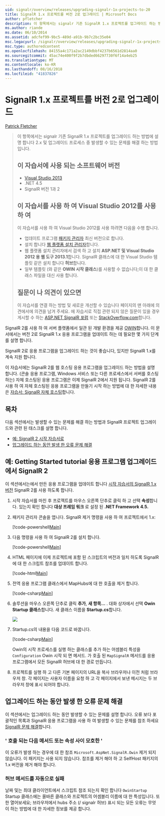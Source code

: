 ```yaml
---
uid: signalr/overview/releases/upgrading-signalr-1x-projects-to-20
title: SignalR 1.x 프로젝트를 버전 2로 업그레이드 | Microsoft Docs
author: pfletcher
description: 이 항목에서는 signalr 기존 SignalR 1.x 프로젝트를 업그레이드 하는 방법에 설명 합니다 2.x 및 업그레이드 프로세스 중 발생할 수 있는 문제를 해결 하는 방법...
ms.author: riande
ms.date: 06/10/2014
ms.assetid: adcfef99-9bc5-489d-a91b-9b7c2bc35e04
msc.legacyurl: /signalr/overview/releases/upgrading-signalr-1x-projects-to-20
msc.type: authoredcontent
ms.openlocfilehash: 84155a4c171a2ac2149dbbf4237b6561d2814aa0
ms.sourcegitcommit: 45ac74e400f9f2b7dbded66297730f6f14a4eb25
ms.translationtype: MT
ms.contentlocale: ko-KR
ms.lasthandoff: 08/16/2018
ms.locfileid: "41837826"
---
```

<a name="upgrading-signalr-1x-projects-to-version-2"></a>SignalR 1.x 프로젝트를 버전 2로 업그레이드
====================
[Patrick Fletcher](https://github.com/pfletcher)

> 이 항목에서는 signalr 기존 SignalR 1.x 프로젝트를 업그레이드 하는 방법에 설명 합니다 2.x 및 업그레이드 프로세스 중 발생할 수 있는 문제를 해결 하는 방법입니다.
> 
> ## <a name="software-versions-used-in-the-tutorial"></a>이 자습서에 사용 되는 소프트웨어 버전
> 
> 
> - [Visual Studio 2013](https://www.microsoft.com/visualstudio/eng/2013-downloads)
> - .NET 4.5
> - SignalR 버전 1과 2
>   
> 
> 
> ## <a name="using-visual-studio-2012-with-this-tutorial"></a>이 자습서를 사용 하 여 Visual Studio 2012를 사용 하 여
> 
> 
> 이 자습서를 사용 하 여 Visual Studio 2012를 사용 하려면 다음을 수행 합니다.
> 
> - 업데이트 프로그램 [패키지 관리자](http://docs.nuget.org/docs/start-here/installing-nuget) 최신 버전으로 합니다.
> - 설치 합니다 [웹 플랫폼 설치 관리자](https://www.microsoft.com/web/downloads/platform.aspx)합니다.
> - 웹 플랫폼 설치 관리자에서 검색 하 고 설치 **ASP.NET 및 Visual Studio 2012 용 웹 도구 2013.1**합니다. SignalR 클래스에 대 한 Visual Studio 템플릿 같은 설치 합니다 **허브**합니다.
> - 일부 템플릿 (와 같은 **OWIN 시작 클래스**)를 사용할 수 없습니다;이 대 한 클래스 파일을 대신 사용 합니다.
> 
> 
> ## <a name="questions-and-comments"></a>질문이 나 의견이 있으면
> 
> 이 자습서를 연결 하는 방법 및 새로운 개선할 수 있습니다 페이지의 맨 아래에 의견에서에 의견을 남겨 주세요. 에 자습서로 직접 관련 되지 않은 질문이 있을 경우 게시할 수 하는 [ASP.NET SignalR 포럼](https://forums.asp.net/1254.aspx/1?ASP+NET+SignalR) 또는 [StackOverflow.com](http://stackoverflow.com/)합니다.


SignalR 2를 사용 하 여 서버 플랫폼에서 일관 된 개발 환경을 제공 [OWIN](http://owin.org)합니다. 이 문서에서는 버전 2로 SignalR 1.x 응용 프로그램을 업데이트 하는 데 필요한 몇 가지 단계를 설명 합니다.

SignalR 2로 응용 프로그램을 업그레이드 하는 것이 좋습니다, 있지만 SignalR 1.x를 계속 지원 합니다.

이 자습서에는 SignalR 2를 웹 호스팅 응용 프로그램을 업그레이드 하는 방법을 설명 합니다. (콘솔 응용 프로그램, Windows 서비스 또는 다른 프로세스에서 서버를 호스팅하는) 자체 호스팅된 응용 프로그램은 이제 SignalR 2에서 지원 됩니다. SignalR 2를 사용 하 여 자체 호스팅된 응용 프로그램을 만들기 시작 하는 방법에 대 한 자세한 내용은 [자습서: SignalR 자체 호스팅](../deployment/tutorial-signalr-self-host.md)합니다.

## <a name="contents"></a>목차

다음 섹션에서는 발생할 수 있는 문제를 해결 하는 방법과 SignalR 프로젝트 업그레이드와 관련 된 태스크를 설명 합니다.

- [예: SignalR 2 시작 자습서로](#example)
- [업그레이드 하는 동안 발생 한 오류 문제 해결](#troubleshooting)

<a id="example"></a>

## <a name="example-upgrading-the-getting-started-tutorial-application-to-signalr-2"></a>예: Getting Started tutorial 응용 프로그램 업그레이드에서 SignalR 2

이 섹션에서는에서 만든 응용 프로그램을 업데이트 합니다 [시작 자습서의 SignalR 1.x 버전](../older-versions/index.md) SignalR 2를 사용 하도록 합니다.

1. 시작 자습서를 마친 후 프로젝트를 마우스 오른쪽 단추로 클릭 하 고 선택 **속성**합니다. 있는지 확인 합니다 **대상 프레임 워크** 로 설정 된 **.NET Framework 4.5.**
2. 패키지 관리자 콘솔을 엽니다. SignalR 제거 명령을 사용 하 여 프로젝트에서 1.x:

    [!code-powershell[Main](upgrading-signalr-1x-projects-to-20/samples/sample1.ps1)]
3. 다음 명령을 사용 하 여 SignalR 2를 설치 합니다.

    [!code-powershell[Main](upgrading-signalr-1x-projects-to-20/samples/sample2.ps1)]
4. HTML 페이지에 이제 프로젝트에 포함 된 스크립트의 버전과 일치 하도록 SignalR에 대 한 스크립트 참조를 업데이트 합니다.

    [!code-html[Main](upgrading-signalr-1x-projects-to-20/samples/sample3.html)]
5. 전역 응용 프로그램 클래스에서 MapHubs에 대 한 호출을 제거 합니다.

    [!code-csharp[Main](upgrading-signalr-1x-projects-to-20/samples/sample4.cs)]
6. 솔루션을 마우스 오른쪽 단추로 클릭 **추가**, **새 항목...** . 대화 상자에서 선택 **Owin Startup 클래스**합니다. 새 클래스 이름을 **Startup.cs**합니다.

    ![](upgrading-signalr-1x-projects-to-20/_static/image1.png)
7. Startup.cs의 내용을 다음 코드로 바꿉니다.

    [!code-csharp[Main](upgrading-signalr-1x-projects-to-20/samples/sample5.cs)]

    Owin의 시작 프로세스를 실행 하는 클래스를 추가 하는 어셈블리 특성을 `Configuration` Owin 시작 되 면 메서드. 가 호출 된 `MapSignalR` 메서드를 응용 프로그램에서 모든 SignalR 허브에 대 한 경로 만듭니다.
8. 프로젝트를 실행 하 고 다른 기본 페이지의 URL을 복사 브라우저나 이전 처럼 브라우저 창. 각 페이지는 사용자 이름을 요청 하 고 각 페이지에서 보낸 메시지는 두 브라우저 창에 표시 되어야 합니다.

<a id="troubleshooting"></a>

## <a name="troubleshooting-errors-encountered-during-upgrading"></a>업그레이드 하는 동안 발생 한 오류 문제 해결

이 섹션에서는 업그레이드 하는 동안 발생할 수 있는 문제를 설명 합니다. 오류 보다 포괄적인 목록과 SignalR 응용 프로그램을 사용 하 여 발생할 수 있는 문제를 참조 하세요 [SignalR 문제 해결](../testing-and-debugging/troubleshooting.md)합니다.

### <a name="the-call-is-ambiguous-between-the-following-methods-or-properties"></a>' 호출 되는 다음 메서드 또는 속성 사이 모호한 '

이 오류가 발생 하는 경우에 대 한 참조 `Microsoft.AspNet.SignalR.Owin` 제거 되지 않습니다. 이 패키지는 사용 되지 않습니다. 참조를 제거 해야 하 고 SelfHost 패키지의 1.x 버전을 제거 해야 합니다.

### <a name="hub-methods-fail-silently"></a>허브 메서드를 자동으로 실패

날짜 및는 최대 클라이언트에서 스크립트 참조 되는지 확인 합니다 `OwinStartup` Startup 클래스에는 올바른 클래스와 프로젝트의 어셈블리 이름에 대 한 특성입니다. 또한 열어보세요; 브라우저에서 hubs 주소 (/ signalr 허브) 표시 되는 모든 오류는 무엇이 하는 방법에 대 한 자세한 정보를 제공 합니다.
